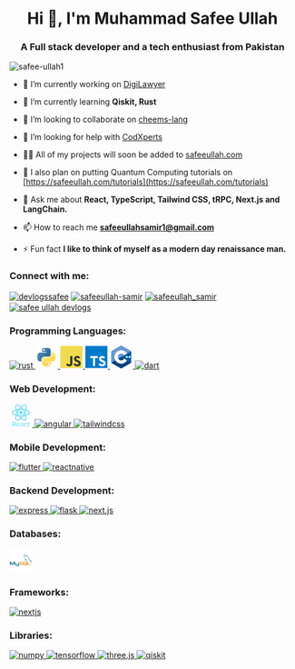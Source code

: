 <h1 align="center">Hi 👋, I'm Muhammad Safee Ullah</h1>
<h3 align="center">A Full stack developer and a tech enthusiast from Pakistan</h3>

<p align="left"> <img src="https://komarev.com/ghpvc/?username=safee-ullah1&label=Profile%20views&color=0e75b6&style=flat" alt="safee-ullah1" /> </p>

- 🔭 I’m currently working on [DigiLawyer](https://www.digi-lawyer.com/)

- 🌱 I’m currently learning **Qiskit, Rust**

- 👯 I’m looking to collaborate on [cheems-lang](https://github.com/Safee-ullah1/cheems-lang)

- 🤝 I’m looking for help with [CodXperts](https://www.codxperts.com/)

- 👨‍💻 All of my projects will soon be added to [safeeullah.com](safeeullah.com)

- 📝 I also plan on putting Quantum Computing tutorials on [https://safeeullah.com/tutorials](https://safeeullah.com/tutorials)

- 💬 Ask me about **React, TypeScript, Tailwind CSS, tRPC, Next.js and LangChain.**

- 📫 How to reach me **safeeullahsamir1@gmail.com**

- ⚡ Fun fact **I like to think of myself as a modern day renaissance man.**

<h3 align="left">Connect with me:</h3>
<p align="left">
<a href="https://twitter.com/devlogssafee" target="blank"><img align="center" src="https://raw.githubusercontent.com/rahuldkjain/github-profile-readme-generator/master/src/images/icons/Social/twitter.svg" alt="devlogssafee" height="30" width="40" /></a>
<a href="https://linkedin.com/in/safeeullah-samir" target="blank"><img align="center" src="https://raw.githubusercontent.com/rahuldkjain/github-profile-readme-generator/master/src/images/icons/Social/linked-in-alt.svg" alt="safeeullah-samir" height="30" width="40" /></a>
<a href="https://instagram.com/safeeullah_samir" target="blank"><img align="center" src="https://raw.githubusercontent.com/rahuldkjain/github-profile-readme-generator/master/src/images/icons/Social/instagram.svg" alt="safeeullah_samir" height="30" width="40" /></a>
<a href="https://www.youtube.com/channel/UCNqm6KaPtwzd_KIFtH9MkYA" target="blank"><img align="center" src="https://raw.githubusercontent.com/rahuldkjain/github-profile-readme-generator/master/src/images/icons/Social/youtube.svg" alt="safee ullah devlogs" height="30" width="40" /></a>
</p>

<h3 align="left">Programming Languages:</h3>
<p align="left">
  <a href="https://www.rust-lang.org/" target="_blank" rel="noreferrer"> 
    <img src="https://icon.icepanel.io/Technology/png-shadow-512/Rust.png" alt="rust" width="40" height="40"/> 
  </a>
  <a href="https://www.python.org" target="_blank" rel="noreferrer">
    <img src="https://raw.githubusercontent.com/devicons/devicon/master/icons/python/python-original.svg" alt="python" width="40" height="40"/>
  </a>
  <a href="https://www.javascript.com" target="_blank" rel="noreferrer">
    <img src="https://raw.githubusercontent.com/devicons/devicon/master/icons/javascript/javascript-original.svg" alt="javascript" width="40" height="40"/>
  </a>
  </a> 
  <a href="https://www.typescriptlang.org/" target="_blank" rel="noreferrer"> 
    <img src="https://raw.githubusercontent.com/devicons/devicon/master/icons/typescript/typescript-original.svg" alt="typescript" width="40" height="40"/> 
  </a>
  <a href="https://www.w3schools.com/cpp/" target="_blank" rel="noreferrer"> 
    <img src="https://raw.githubusercontent.com/devicons/devicon/master/icons/cplusplus/cplusplus-original.svg" alt="cplusplus" width="40" height="40"/> 
  </a> 
  <a href="https://dart.dev" target="_blank" rel="noreferrer"> 
    <img src="https://www.vectorlogo.zone/logos/dartlang/dartlang-icon.svg" alt="dart" width="40" height="40"/> 
  </a>
</p>

<h3 align="left">Web Development:</h3>
<p align="left">
  <a href="https://reactjs.org/" target="_blank" rel="noreferrer">
    <img src="https://raw.githubusercontent.com/devicons/devicon/master/icons/react/react-original-wordmark.svg" alt="react" width="40" height="40"/>
  </a>
  <a href="https://angular.io/" target="_blank" rel="noreferrer">
    <img src="https://angular.io/assets/images/logos/angular/angular.svg" alt="angular" width="40" height="40"/>
  </a>
  <a href="https://tailwindcss.com/" target="_blank" rel="noreferrer">
    <img src="https://icon.icepanel.io/Technology/svg/Tailwind-CSS.svg" alt="tailwindcss" width="40" height="40"/>
  </a>
</p>

<h3 align="left">Mobile Development:</h3>
<p align="left">
  <a href="https://flutter.dev" target="_blank" rel="noreferrer">
    <img src="https://www.vectorlogo.zone/logos/flutterio/flutterio-icon.svg" alt="flutter" width="40" height="40"/>
  </a>
  <a href="https://reactnative.dev/" target="_blank" rel="noreferrer">
    <img src="https://reactnative.dev/img/header_logo.svg" alt="reactnative" width="40" height="40"/>
  </a>
</p>

<h3 align="left">Backend Development:</h3>
<p align="left">
  <a href="https://expressjs.com" target="_blank" rel="noreferrer">
    <img src="https://img.icons8.com/nolan/64/express-js.png" alt="express" width="40" height="40"/>
  </a>
  <a href="https://flask.palletsprojects.com/" target="_blank" rel="noreferrer">
    <img src="https://www.vectorlogo.zone/logos/pocoo_flask/pocoo_flask-icon.svg" alt="flask" width="40" height="40"/>
  </a>
  <a href="https://nextjs.org/" target="_blank" rel="noreferrer">
    <img src="https://icon.icepanel.io/Technology/png-shadow-512/Next.js.png" alt="next.js" width="40" height="40"/>
  </a>
</p>

<h3 align="left">Databases:</h3>
<p align="left">
  <a href="https://www.mysql.com/" target="_blank" rel="noreferrer">
    <img src="https://raw.githubusercontent.com/devicons/devicon/master/icons/mysql/mysql-original-wordmark.svg" alt="mysql" width="40" height="40"/>
  </a>
</p>

<h3 align="left">Frameworks:</h3>
<p align="left">
  <a href="https://nextjs.org/" target="_blank" rel="noreferrer">
    <img src="https://cdn.worldvectorlogo.com/logos/nextjs-2.svg" alt="nextjs" width="40" height="40"/>
  </a>
</p>

<h3 align="left">Libraries:</h3>
<p align="left">
  <a href="https://numpy.org/" target="_blank" rel="noreferrer">
    <img src="https://icon.icepanel.io/Technology/svg/NumPy.svg" alt="numpy" width="40" height="40"/>
  </a>
  <a href="https://www.tensorflow.org" target="_blank" rel="noreferrer">
    <img src="https://www.vectorlogo.zone/logos/tensorflow/tensorflow-icon.svg" alt="tensorflow" width="40" height="40"/>
  </a>
  <a href="https://threejs.org/" target="_blank" rel="noreferrer">
    <img src="https://icon.icepanel.io/Technology/png-shadow-512/Three.js.png" alt="three.js" width="40" height="40"/>
  </a>
  <a href="https://qiskit.org/" target="_blank" rel="noreferrer">
    <img src="https://avatars.githubusercontent.com/u/30696987" alt="qiskit" width="40" height="40"/>
  </a>
</p>


